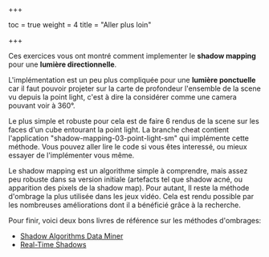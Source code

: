 +++

toc = true
weight = 4
title = "Aller plus loin"

+++

Ces exercices vous ont montré comment implementer le **shadow mapping** pour une **lumière directionnelle**.

L'implémentation est un peu plus compliquée pour une **lumière ponctuelle** car il faut pouvoir projeter sur la carte de profondeur l'ensemble de la scene vu depuis la point light, c'est à dire la considérer comme une camera pouvant voir à 360°.

Le plus simple et robuste pour cela est de faire 6 rendus de la scene sur les faces d'un cube entourant la point light. La branche cheat contient l'application "shadow-mapping-03-point-light-sm" qui implémente cette méthode. Vous pouvez aller lire le code si vous êtes interessé, ou mieux essayer de l'implémenter vous même.

Le shadow mapping est un algorithme simple à comprendre, mais assez peu robuste dans sa version initiale (artefacts tel que shadow acné, ou apparition des pixels de la shadow map). Pour autant, Il reste la méthode d'ombrage la plus utilisée dans les jeux vidéo. Cela est rendu possible par les nombreuses améliorations dont il a bénéficié grâce à la recherche.

Pour finir, voici deux bons livres de référence sur les méthodes d'ombrages:

- [Shadow Algorithms Data Miner](https://www.amazon.com/gp/product/1439880239?tag=realtimerenderin&pldnSite=1)
- [Real-Time Shadows](https://www.amazon.com/Real-Time-Shadows-Michael-Wimmer/dp/1568814380?tag=realtimerenderin&pldnSite=1)
